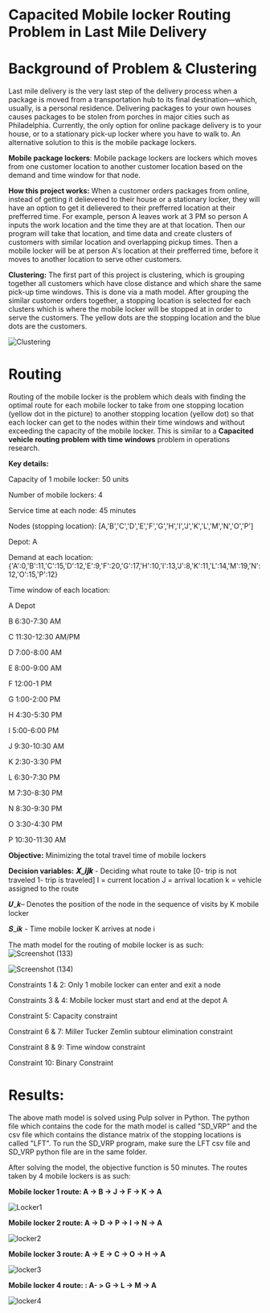 # Capacited Mobile locker Routing Problem in Last Mile Delivery

# Background of Problem & Clustering
Last mile delivery is the very last step of the delivery process when a package is moved from a transportation hub to its final destination—which, usually, is a personal residence. Delivering packages to your own houses causes packages to be stolen from porches in major cities such as Philadelphia. Currently, the only option for online package delivery is to your house, or to a stationary pick-up locker where you have to walk to. An alternative solution to this is the mobile package lockers.

**Mobile package lockers**: Mobile package lockers are lockers which moves from one customer location to another customer location based on the demand and time window for that node. 

**How this project works:** 
When a customer orders packages from online, instead of getting it delievered to their house or a stationary locker, they will have an option to get it delievered to their prefferred location at their prefferred time. For example, person A leaves work at 3 PM so person A inputs the work location and the time they are at that location. Then our program will take that location, and time data and create clusters of customers with similar location and overlapping pickup times. Then a mobile locker will be at person A's location at their prefferred time, before it moves to another location to serve other customers. 

**Clustering:**
The first part of this project is clustering, which is grouping together all customers which have close distance and which share the same pick-up time windows. This is done via a math model. After grouping the similar customer orders together, a stopping location is selected for each clusters which is where the mobile locker will be stopped at in order to serve the customers. The yellow dots are the stopping location and the blue dots are the customers. 


![Clustering](https://github.com/DeepuShaji/Senior-Design/assets/93225563/f1502638-fd6d-4db8-8423-006414663397)

# Routing
Routing of the mobile locker is the problem which deals with finding the optimal route for each mobile locker to take from one stopping location (yellow dot in the picture) to another stopping location (yellow dot) so that each locker can get to the nodes within their time windows and without exceeding the capacity of the mobile locker. This is similar to a **Capacited vehicle routing problem with time windows** problem in operations research.

**Key details:**


Capacity of 1 mobile locker: 50 units


Number of mobile lockers: 4

Service time at each node: 45 minutes

Nodes (stopping location): [A,'B','C','D','E','F','G','H','I','J','K','L','M','N','O','P']


Depot: A


Demand at each location:  {'A':0,'B':11,'C':15,'D':12,'E':9,'F':20,'G':17,'H':10,'I':13,'J':8,'K':11,'L':14,'M':19,'N':12,'O':15,'P':12}



Time window of each location: 


A	Depot	


B	6:30-7:30	AM


C	11:30-12:30	AM/PM


D	7:00-8:00	AM


E	8:00-9:00	AM


F	12:00-1	PM


G	1:00-2:00	PM


H	4:30-5:30	PM


I	5:00-6:00	PM


J	9:30-10:30	AM


K	2:30-3:30	PM


L	6:30-7:30	PM


M	7:30-8:30	PM


N	8:30-9:30	PM


O	3:30-4:30	PM


P	10:30-11:30	AM


**Objective:** Minimizing the total travel time of mobile lockers



**Decision variables:** **𝑿_𝒊𝒋𝒌**  - Deciding what route to take [0- trip is not traveled 1- trip is traveled]
I = current location 
J = arrival location 
k = vehicle assigned to the route



𝑼_𝒌– Denotes the position of the node in the sequence of visits by K mobile locker




𝑺_𝒊𝒌 -  Time mobile locker K arrives at node i

The math model for the routing of mobile locker is as such: 
![Screenshot (133)](https://github.com/DeepuShaji/Senior-Design/assets/93225563/8062b75d-ce56-4679-8385-e9d5e810191a)



![Screenshot (134)](https://github.com/DeepuShaji/Senior-Design/assets/93225563/fec939a4-cafe-40f3-8fbd-90e1e3012f0c)

Constraints 1 & 2: Only 1 mobile locker can enter and exit a node 


Constraints 3 & 4: Mobile locker must start and end at the depot A


Constraint 5: Capacity constraint 


Constraint 6 & 7: Miller Tucker Zemlin subtour elimination constraint


Constraint 8 & 9: Time window constraint


Constraint 10: Binary Constraint

# Results: 
The above math model is solved using Pulp solver in Python. The python file which contains the code for the math model is called "SD_VRP" and the csv file which contains the distance matrix of the stopping locations is called "LFT". To run the SD_VRP program, make sure the LFT csv file and SD_VRP python file are in the same folder. 

After solving the model, the objective function is 50 minutes. The routes taken by 4 mobile lockers is as such: 

**Mobile locker 1 route: A -> B -> J -> F -> K -> A**


![Locker1](https://github.com/DeepuShaji/Senior-Design/assets/93225563/91e1c0ff-2686-4261-a97d-aa40096650eb)

**Mobile locker 2 route: A -> D -> P -> I -> N -> A**


![locker2](https://github.com/DeepuShaji/Senior-Design/assets/93225563/12ce14c3-6a42-419f-8872-b7a696515c92)


**Mobile locker 3 route: A -> E -> C -> O -> H -> A**


![locker3](https://github.com/DeepuShaji/Senior-Design/assets/93225563/737dfd38-44ba-4b40-8edd-5d27ed19af52)


**Mobile locker 4 route: : A- > G -> L -> M -> A**


![locker4](https://github.com/DeepuShaji/Senior-Design/assets/93225563/ae9e6e42-22d8-4d5b-9395-b73c35603b0d)

